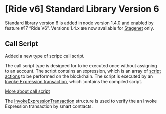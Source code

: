 # [Ride v6] Standard Library Version 6

Standard library version 6 is added in node version 1.4.0 and enabled by feature #17 “Ride V6”. Versions 1.4.x are now available for [Stagenet](/en/blockchain/blockchain-network/) only.

## Call Script

Added a new type of script: call script.

The call script type is designed for to be executed once without assigning to an account. The script contains an expression, which is an array of [script actions](/en/ride/structures/script-actions/) to be performed on the blockchain. The script is executed by an [Invoke Expression transaction](/en/blockchain/transaction-type/invoke-expression-transaction), which contains the compiled script.

[More about call script](/en/ride/v6/script/script-types/call-script)

The [InvokeExpressionTransaction](/en/ride/v6/structures/transaction-structures/invoke-expression-transaction) structure is used to verify the an Invoke Expression transaction by smart contracts.

<!-- ## Continued Computations

Added support for dApp scripts with complexity over 10,000. The execution of such a script is split into several stages. The first stage of computations is performed within the Invoke Script transaction. The further stages are performed within Continuation transactions that are created automatically by block generators. [More about continued computations](/en/ride/advanced/continuation)

> Continued computations and dApp-to-dApp invocation are mutually exclusive, that is, they cannot be initiated by the same transaction.
-->
